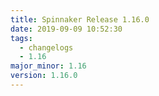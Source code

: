 ```yaml
---
title: Spinnaker Release 1.16.0
date: 2019-09-09 10:52:30
tags:
  - changelogs
  - 1.16
major_minor: 1.16
version: 1.16.0
---
```


<script src="https://gist.github.com/spinnaker-release/30e40f6278a7c1a1450c179a9a4bb92e.js"/>
